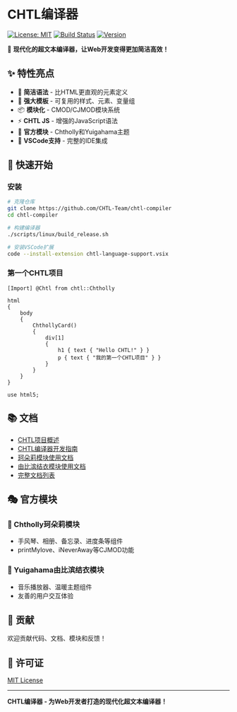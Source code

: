 # CHTL编译器

[![License: MIT](https://img.shields.io/badge/License-MIT-yellow.svg)](https://opensource.org/licenses/MIT)
[![Build Status](https://img.shields.io/badge/build-passing-brightgreen.svg)]()
[![Version](https://img.shields.io/badge/version-1.0.0-blue.svg)]()

🚀 **现代化的超文本编译器，让Web开发变得更加简洁高效！**

## ✨ 特性亮点

- 🎯 **简洁语法** - 比HTML更直观的元素定义
- 🎨 **强大模板** - 可复用的样式、元素、变量组
- 📦 **模块化** - CMOD/CJMOD模块系统
- ⚡ **CHTL JS** - 增强的JavaScript语法
- 🌸 **官方模块** - Chtholly和Yuigahama主题
- 🔧 **VSCode支持** - 完整的IDE集成

## 🚀 快速开始

### 安装
```bash
# 克隆仓库
git clone https://github.com/CHTL-Team/chtl-compiler
cd chtl-compiler

# 构建编译器
./scripts/linux/build_release.sh

# 安装VSCode扩展
code --install-extension chtl-language-support.vsix
```

### 第一个CHTL项目
```chtl
[Import] @Chtl from chtl::Chtholly

html
{
    body
    {
        ChthollyCard()
        {
            div[1]
            {
                h1 { text { "Hello CHTL!" } }
                p { text { "我的第一个CHTL项目" } }
            }
        }
    }
}

use html5;
```

## 📚 文档

- [CHTL项目概述](docs/CHTL项目概述.md)
- [CHTL编译器开发指南](docs/CHTL编译器开发指南.md)
- [珂朵莉模块使用文档](docs/珂朵莉模块使用文档.md)
- [由比滨结衣模块使用文档](docs/由比滨结衣模块使用文档.md)
- [完整文档列表](docs/)

## 🎭 官方模块

### 🌸 Chtholly珂朵莉模块
- 手风琴、相册、备忘录、进度条等组件
- printMylove、iNeverAway等CJMOD功能

### 💖 Yuigahama由比滨结衣模块  
- 音乐播放器、温暖主题组件
- 友善的用户交互体验

## 🤝 贡献

欢迎贡献代码、文档、模块和反馈！

## 📄 许可证

[MIT License](docs/MIT开源协议条款.md)

---

**CHTL编译器 - 为Web开发者打造的现代化超文本编译器！**

